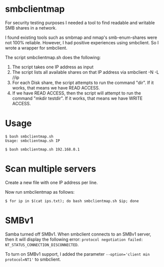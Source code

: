 # smbclientmap

For security testing purposes I needed a tool to find readable and writable SMB shares in a network.

I found existing tools such as smbmap and nmap's smb-enum-shares were not 100% reliable. However, I had positive experiences using smbclient. So I wrote a wrapper for smbclient.

The script smbclientmap.sh does the following:

1. The script takes one IP address as input
1. The script lists all available shares on that IP address via smbclient -N -L //ip
2. For each Disk share, the script attempts to run the command "dir". If it works, that means we have READ ACCESS.
3. If we have READ ACCESS, then the script will attempt to run the command "mkdir testdir". If it works, that means we have WRITE ACCESS.

# Usage

```
$ bash smbclientmap.sh
Usage: smbclientmap.sh IP

$ bash smbclientmap.sh 192.168.0.1
```

# Scan multiple servers

Create a new file with one IP address per line.

Now run smbclientmap as follows:

```
$ for ip in $(cat ips.txt); do bash smbclientmap.sh $ip; done
```

# SMBv1

Samba turned off SMBv1. When smbclient connects to an SMBv1 server, then it will display the following error: `protocol negotiation failed: NT_STATUS_CONNECTION_DISCONNECTED`.

To turn on SMBv1 support, I added the parameter `--option='client min protocol=NT1'` to smbclient. 

